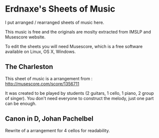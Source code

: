 # Erdnaxe's Sheets of Music

I put arranged / rearranged sheets of music here.

This music is free and the originals are moslty extracted from IMSLP and Musescore website.

To edit the sheets you will need Musescore, which is a free software available on Linux, OS X, Windows.

## The Charleston
This sheet of music is a arrangement from : http://musescore.com/score/1356711

It was created to be played by students (2 guitars, 1 cello, 1 piano, 2 group of singer).
You don't need everyone to construct the melody, just one part can be enough.

## Canon in D, Johan Pachelbel
Rewrite of a arrangement for 4 cellos for readability.